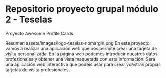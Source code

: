 # Repositorio proyecto grupal módulo 2 - Teselas

Proyecto Awesome Profile Cards

Resumen
assets/images/logo-teselas-nomargin.png
En este proyecto vamos a realizar una aplicación web que nos permite crear una tarjeta de visita personalizada. En la página web podemos introducir nuestros datos profesionales y obtener una vista maquetada con esta información. Será una aplicación web interactiva que podéis usar para crear vuestras propias tarjetas de visita profesionales.
